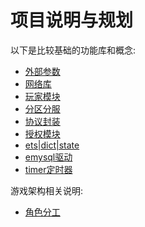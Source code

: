 # 项目说明与规划

以下是比较基础的功能库和概念:

- [外部参数](args.md)
- [网络库](network.md)
- [玩家模块](agent.md)
- [分区分服](region.md)
- [协议封装](protocol.md)
- [授权模块](user.md)
- [ets|dict|state](ets_dict_state.md)
- [emysql驱动](emysql.md)
- [timer定时器](timer.md)


游戏架构相关说明:

- [角色分工](roles.md)